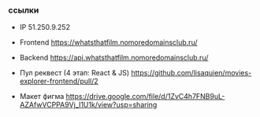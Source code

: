 ### ссылки
  
* IP  51.250.9.252
* Frontend  https://whatsthatfilm.nomoredomainsclub.ru/
* Backend  https://api.whatsthatfilm.nomoredomainsclub.ru/

* Пул реквест (4 этап: React & JS) https://github.com/lisaquien/movies-explorer-frontend/pull/2
* Макет фигма https://drive.google.com/file/d/1ZvC4h7FNB9uL-AZAfwVCPPA9Vj_I1U1k/view?usp=sharing